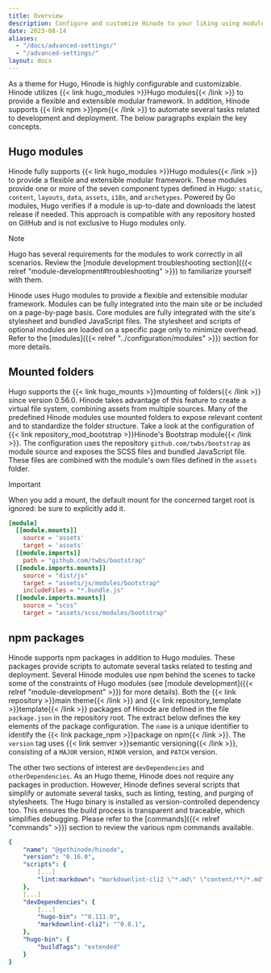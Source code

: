 ```yaml
---
title: Overview
description: Configure and customize Hinode to your liking using modules, npm, and mounted folders.
date: 2023-08-14
aliases:
  - "/docs/advanced-settings/"
  - "/advanced-settings/"
layout: docs
---
```


As a theme for Hugo, Hinode is highly configurable and customizable. Hinode utilizes {{< link hugo_modules >}}Hugo modules{{< /link >}} to provide a flexible and extensible modular framework. In addition, Hinode supports {{< link npm >}}npm{{< /link >}} to automate several tasks related to development and deployment. The below paragraphs explain the key concepts.

## Hugo modules

Hinode fully supports {{< link hugo_modules >}}Hugo modules{{< /link >}} to provide a flexible and extensible modular framework. These modules provide one or more of the seven component types defined in Hugo: `static`, `content`, `layouts`, `data`, `assets`, `i18n`, and `archetypes`. Powered by Go modules, Hugo verifies if a module is up-to-date and downloads the latest release if needed. This approach is compatible with any repository hosted on GitHub and is not exclusive to Hugo modules only.

> [!NOTE]
> Hugo has several requirements for the modules to work correctly in all scenarios. Review the [module development troubleshooting section]({{< relref "module-development#troubleshooting" >}}) to familiarize yourself with them.

Hinode uses Hugo modules to provide a flexible and extensible modular framework. Modules can be fully integrated into the main site or be included on a page-by-page basis. Core modules are fully integrated with the site's stylesheet and bundled JavaScript files. The stylesheet and scripts of optional modules are loaded on a specific page only to minimize overhead. Refer to the [modules]({{< relref "../configuration/modules" >}}) section for more details.

## Mounted folders

Hugo supports the {{< link hugo_mounts >}}mounting of folders{{< /link >}} since version 0.56.0. Hinode takes advantage of this feature to create a virtual file system, combining assets from multiple sources. Many of the predefined Hinode modules use mounted folders to expose relevant content and to standardize the folder structure. Take a look at the configuration of {{< link repository_mod_bootstrap >}}Hinode's Bootstrap module{{< /link >}}. The configuration uses the repository `github.com/twbs/bootstrap` as module source and exposes the SCSS files and bundled JavaScript file. These files are combined with the module's own files defined in the `assets` folder.

> [!IMPORTANT]
> When you add a mount, the default mount for the concerned target root is ignored: be sure to explicitly add it.

```toml
[module]
  [[module.mounts]]
    source = 'assets'
    target = 'assets'
  [[module.imports]]
    path = "github.com/twbs/bootstrap"
  [[module.imports.mounts]]
    source = "dist/js"
    target = "assets/js/modules/bootstrap"
    includeFiles = "*.bundle.js"
  [[module.imports.mounts]]
    source = "scss"
    target = "assets/scss/modules/bootstrap"
```

## npm packages

Hinode supports npm packages in addition to Hugo modules. These packages provide scripts to automate several tasks related to testing and deployment. Several Hinode modules use npm behind the scenes to tacke some of the constraints of Hugo modules (see [module development]({{< relref "module-development" >}}) for more details). Both the {{< link repository >}}main theme{{< /link >}} and {{< link repository_template >}}template{{< /link >}} packages of Hinode are defined in the file `package.json` in the repository root. The extract below defines the key elements of the package configuration. The `name` is a unique identifier to identify the {{< link package_npm >}}package on npm{{< /link >}}. The `version` tag uses {{< link semver >}}semantic versioning{{< /link >}}, consisting of a `MAJOR` version, `MINOR` version, and `PATCH` version.

The other two sections of interest are `devDependencies` and `otherDependencies`. As an Hugo theme, Hinode does not require any packages in production. However, Hinode defines several scripts that simplify or automate several tasks, such as linting, testing, and purging of stylesheets. The Hugo binary is installed as version-controlled dependency too. This ensures the build process is transparent and traceable, which simplifies debugging. Please refer to the [commands]({{< relref "commands" >}}) section to review the various npm commands available.

```yml
{
    "name": "@gethinode/hinode",
    "version": "0.16.0",
    "scripts": {
        [...]
        "lint:markdown": "markdownlint-cli2 \"*.md\" \"content/**/*.md\"",
    },
    [...]
    "devDependencies": {
        [...]
        "hugo-bin": "^0.111.0",
        "markdownlint-cli2": "^0.8.1",
    },
    "hugo-bin": {
        "buildTags": "extended"
    }
}
```
